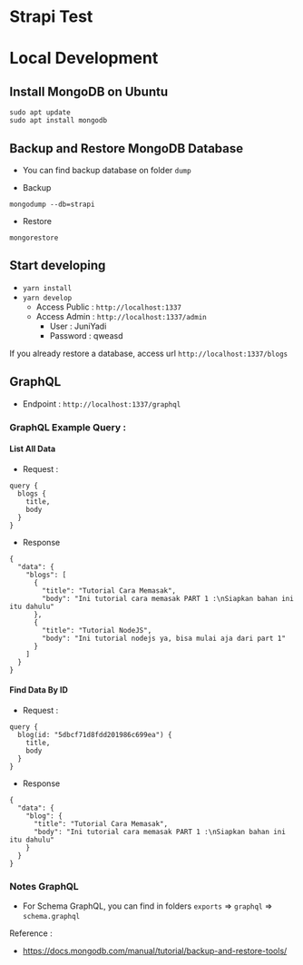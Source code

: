 # Strapi Test

# Local Development
## Install MongoDB on Ubuntu
```
sudo apt update
sudo apt install mongodb
```

## Backup and Restore MongoDB Database
* You can find backup database on folder `dump`

* Backup
```
mongodump --db=strapi
```

* Restore
```
mongorestore
```

## Start developing
* `yarn install`
* `yarn develop`
  * Access Public : `http://localhost:1337`
  * Access Admin : `http://localhost:1337/admin`
    * User : JuniYadi
    * Password : qweasd

If you already restore a database, access url `http://localhost:1337/blogs`

## GraphQL
* Endpoint : `http://localhost:1337/graphql`

### GraphQL Example Query :
#### List All Data
* Request :
```
query {
  blogs {
    title,
    body
  }
}
```

* Response
```
{
  "data": {
    "blogs": [
      {
        "title": "Tutorial Cara Memasak",
        "body": "Ini tutorial cara memasak PART 1 :\nSiapkan bahan ini itu dahulu"
      },
      {
        "title": "Tutorial NodeJS",
        "body": "Ini tutorial nodejs ya, bisa mulai aja dari part 1"
      }
    ]
  }
}
```

#### Find Data By ID
* Request :
```
query {
  blog(id: "5dbcf71d8fdd201986c699ea") {
    title,
    body
  }
}
```

* Response
```
{
  "data": {
    "blog": {
      "title": "Tutorial Cara Memasak",
      "body": "Ini tutorial cara memasak PART 1 :\nSiapkan bahan ini itu dahulu"
    }
  }
}
```

### Notes GraphQL
* For Schema GraphQL, you can find in folders `exports` => `graphql` => `schema.graphql`

Reference :
* https://docs.mongodb.com/manual/tutorial/backup-and-restore-tools/